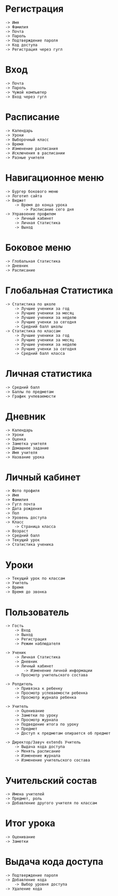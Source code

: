 # Регистрация
	-> Имя
	-> Фамилия
	-> Почта
	-> Пароль
	-> Подтверждение пароля
	-> Код доступа
	-> Регистрация через гугл

# Вход
	-> Почта
	-> Пароль
	-> Чужой компьютер
	-> Вход через гугл

# Расписание
	-> Календарь
	-> Уроки
	-> Выборочный класс
	-> Время
	-> Изменение расписания
	-> Исключения в расписании
	-> Разные учителя

# Навигационное меню
	-> Бургер бокового меню
	-> Логотип сайта
	-> Виджет
		-> Время до конца урока
			-> Расписание сего дня
	-> Управоение профилем
		-> Личный кабинет
		-> Личная Статистика
		-> Выход

# Боковое меню
	-> Глобальная Статистика
	-> Дневник
	-> Расписание

# Глобальная Статистика
	-> Статистика по школе
		-> Лучшие ученики за год
		-> Лучшие ученики за месяц
		-> Лучшие ученики за неделю
		-> Лучшие ученки за сегодня
		-> Средний балл школы
	-> Статистика по классам
		-> Лучшие ученики за год
		-> Лучшие ученики за месяц
		-> Лучшие ученики за неделю
		-> Лучшие ученки за сегодня
		-> Средний балл класса

# Личная статистика
	-> Средний балл
	-> Баллы по предметам
	-> График учпеваемости

# Дневник
	-> Календарь
	-> Уроки
	-> Оценка
	-> Заметка учителя
	-> Домашнее задание
	-> Имя учителя
	-> Название урока

# Личный кабинет
	-> Фото профиля
	-> Имя
	-> Фамилия
	-> Гугл почта
	-> Дата рождения 
	-> Пол 
	-> Уровень доступа
	-> Класс
		-> Страница класса
	-> Возраст 
	-> Средний балл
	-> Текущий урок
	-> Статистика ученика

# Уроки 
	-> Текущий урок по классам
	-> Учитель
	-> Время
	-> Время до звонка

# Пользователь
	-> Гость
		-> Вход
		-> Выход
		-> Регистрация
		-> Режим наблюдателя

	-> Ученик
		-> Личная Статистика
		-> Дневник
		-> Личный кабинет
			-> Изменение личной информации
		-> Просмотр учительского состава

	-> Ролдитель 
		-> Привязка к ребенку
		-> Просмотр успеваемости ребенка
		-> Просмотр журнала ребенка

	-> Учитель
		-> Оценивание
		-> Заметки по уроку
		-> Просмотр журнала
		-> Подведение итога по уроку
		-> Предмет
		-> Доступ к предметам опирается об предмет

	-> Директор/Завуч extends Учитель
		-> Выдача кода доступа
		-> Менять расписание
		-> Изменение журнала
		-> Изменение учительского состава

# Учительский состав
	-> Имена учителей
	-> Предмет, роль
	-> Добавление другого учителя по классам

# Итог урока
	-> Оценивание
	-> Заметки

# Выдача кода доступа
	-> Подтверждение пароля
	-> Добавление кода 
		-> Выбор уровня доступа
	-> Удаление кода